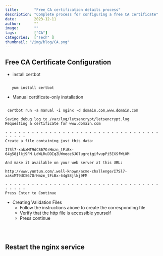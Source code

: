 ```yaml
---
title:       "Free CA certification details process"
description: "Complete process for configuring a free CA certificate"
date:        2023-12-11
author:      ""
image:       ""
tags:        ["CA"]
categories:  ["Tech" ]
thumbnail: "/img/blog/CA.png"
---
```



## Free CA Certificate Configuration

+ install certbot

```bash

   yum install certbot

```


+ Manual certificate-only installation

```shell

 certbot run -a manual -i nginx -d domain.com,www.domain.com

```

```shell
Saving debug log to /var/log/letsencrypt/letsencrypt.log
Requesting a certificate for www.domain.com

- - - - - - - - - - - - - - - - - - - - - - - - - - - - - - - - - - - - - - - -
Create a file containing just this data:

I7Sl7-xakxMT9dCS67OrHmzn_tFiBx-64g58jlkj9FM.LdWLRuDDIqZUWnece6JOlugrqigifvupPi5EXSfWi0M

And make it available on your web server at this URL:

http://www.yuntun.com/.well-known/acme-challenge/I7Sl7-xakxMT9dCS67OrHmzn_tFiBx-64g58jlkj9FM

- - - - - - - - - - - - - - - - - - - - - - - - - - - - - - - - - - - - - - - -
Press Enter to Continue

```


+ Creating Validation Files
    +  Follow the instructions above to create the corresponding file
    +  Verify that the http file is accessible yourself 
    + Press continue


```shell
  


```

## Restart the nginx service